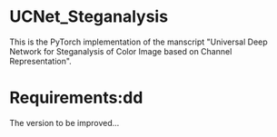 # UCNet_Steganalysis

This is the PyTorch implementation of the manscript "Universal Deep Network for Steganalysis of Color Image based on Channel Representation". 

# Requirements:dd
The version to be improved...
